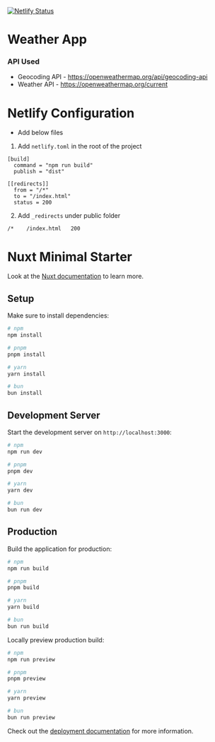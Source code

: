 [![Netlify Status](https://api.netlify.com/api/v1/badges/2d979b8f-19e0-462e-a007-a95f92afd95e/deploy-status)](https://app.netlify.com/sites/aks-localweather/deploys)

# Weather App
### API Used
- Geocoding API - https://openweathermap.org/api/geocoding-api
- Weather API - https://openweathermap.org/current

# Netlify Configuration
- Add below files
1. Add `netlify.toml` in the root of the project

```
[build]
  command = "npm run build"
  publish = "dist"

[[redirects]]
  from = "/*"
  to = "/index.html"
  status = 200
```

2. Add `_redirects` under public folder

```
/*    /index.html   200
```

# Nuxt Minimal Starter

Look at the [Nuxt documentation](https://nuxt.com/docs/getting-started/introduction) to learn more.

## Setup

Make sure to install dependencies:

```bash
# npm
npm install

# pnpm
pnpm install

# yarn
yarn install

# bun
bun install
```

## Development Server

Start the development server on `http://localhost:3000`:

```bash
# npm
npm run dev

# pnpm
pnpm dev

# yarn
yarn dev

# bun
bun run dev
```

## Production

Build the application for production:

```bash
# npm
npm run build

# pnpm
pnpm build

# yarn
yarn build

# bun
bun run build
```

Locally preview production build:

```bash
# npm
npm run preview

# pnpm
pnpm preview

# yarn
yarn preview

# bun
bun run preview
```

Check out the [deployment documentation](https://nuxt.com/docs/getting-started/deployment) for more information.
